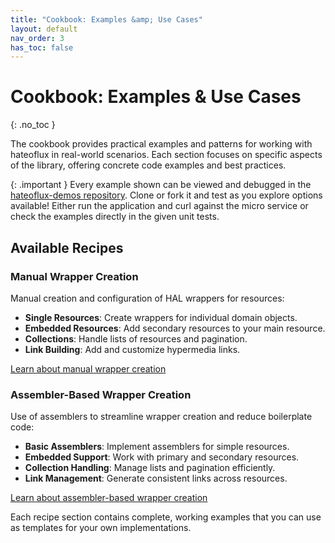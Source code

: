 ```yaml
---
title: "Cookbook: Examples &amp; Use Cases"
layout: default
nav_order: 3
has_toc: false
---
```


# Cookbook: Examples &amp; Use Cases
{: .no_toc }

The cookbook provides practical examples and patterns for working with hateoflux in real-world scenarios. Each section focuses on specific aspects of the library, offering concrete code examples and best practices.

{: .important }
Every example shown can be viewed and debugged in the [hateoflux-demos repository](https://github.com/kamillionlabs/hateoflux-demos). Clone or fork it and test as you explore options available! Either run the application and curl against the micro service or check the examples directly in the given unit tests.
<br>

## Available Recipes
### Manual Wrapper Creation
Manual creation and configuration of HAL wrappers for resources:

* **Single Resources**: Create wrappers for individual domain objects.
* **Embedded Resources**: Add secondary resources to your main resource.
* **Collections**: Handle lists of resources and pagination.
* **Link Building**: Add and customize hypermedia links.

[Learn about manual wrapper creation](./manual-wrapper-creation.html)

### Assembler-Based Wrapper Creation
Use of assemblers to streamline wrapper creation and reduce boilerplate code:

* **Basic Assemblers**: Implement assemblers for simple resources.
* **Embedded Support**: Work with primary and secondary resources.
* **Collection Handling**: Manage lists and pagination efficiently.
* **Link Management**: Generate consistent links across resources.

[Learn about assembler-based wrapper creation](./assembler-based-wrapper-creation.html)

Each recipe section contains complete, working examples that you can use as templates for your own implementations.
